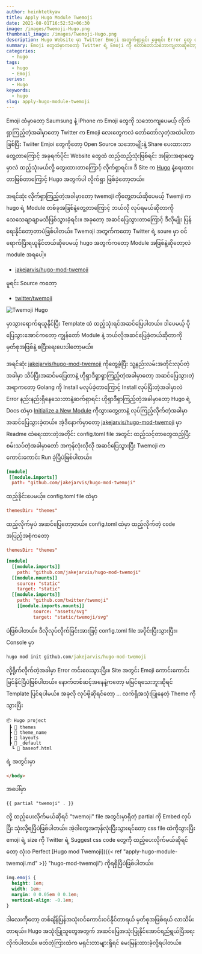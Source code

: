 ```yaml
---
author: heinhtetkyaw
title: Apply Hugo Module Twemoji
date: 2021-08-01T16:52:52+06:30
image: /images/Twemoji-Hugo.png
thumbnail_image: /images/Twemoji-Hugo.png
description: Hugo Website မှာ Twitter Emoji အတွက်ရှာရင်း ဖွေရင်း Error တွေ တက်ရင်း အဆင်ပြေသွားတာလေးကို Blog အဖြစ်နဲ့ Note လာသိမ်းရင်း Share ပေးလိုက်ပါတယ်။
summary: Emoji တွေထဲမှာကတော့ Twitter ရဲ့ Emoji ကို တော်တော်သဘောကျတာဆိုတော့ ရှာရင်း ဖွေရင်းနဲ့ တွေ့ဖြစ်တာလေးကို ပြန်ရေးပေးလိုက်ပါတော့မယ်။ ထည့်ခဲ့တုန်းက Error တွေ တက်ခဲ့ရတာဆိုတော့ အဆင်ပြေသွားတော့ Note လေးအဖြစ်နဲ့ သိမ်းထားရင်းနဲ့ပေါ့။ Hugo Version အမြင့်တွေမှာ အဆင်ပြေမပြေမသိပေမယ့် အနိမ့်တွေမှာတော့ အဆင်ပြေခဲ့တာဆိုတော့။ တော်တော်လေးကို အဆင်ပြေခဲ့ရတာပါ။
categories:
  - hugo
tags:
  - hugo
  - Emoji
series:
  - Hugo
keywords:
  - hugo
slug: apply-hugo-module-twemoji
---
```


Emoji ထဲမှာတော့ Saumsung နဲ့ iPhone က Emoji တွေကို သဘောကျပေမယ့် လိုက်ရှာကြည့်တဲ့အခါမှာတော့ Twitter က Emoji လေးတွေကလဲ တော်တော်လှတဲ့အထဲပါတာဖြစ်ပြီး Twiiter Emjoi တွေကိုတော့ Open Source သဘောမျိုးနဲ့ Share ပေးထားတာတွေ့တာကြောင့် အခုရက်ပိုင်း Website တွေထဲ ထည့်ထည့်သုံးဖြစ်ရင်း အခြားအရာတွေမှာလဲ ထည့်သုံးမယ်လို့ တွေးထားတာကြောင့် လိုက်ရှာရင်း။ ဒီ Site က [Hugo](https://gohugo.io) နဲ့ရေးထားတာဖြစ်တာကြောင့် Hugo အတွက်ပါ လိုက်ရှာ ဖြစ်ခဲ့တော့တယ်။

အရင်ဆုံး လိုက်ရှာကြည့်တဲ့အခါမှာတော့ twemoji ကိုတွေ့တယ်ဆိုပေမယ့် Twemji က hugo ရဲ့ Module တစ်ခုအဖြစ်နဲ့တွေ့တာကြောင့် ဘယ်လို လုပ်ရမယ်ဆိုတာကို သေသေချာချာမသိဖြစ်သွားခဲ့ရင်း။ အခုတော့ အဆင်ပြေသွားတာကြောင့် ဒီလိုမျိုး ပြန်ရေးနိုင်တော့တာပဲဖြစ်ပါတယ်။ Twemoji အတွက်ကတော့ Twitter ရဲ့ soure မှာ ဝင်ရောက်ပြီးရယူနိုင်တယ်ဆိုပေမယ့် hugo အတွက်ကတော့ Module အဖြစ်နဲ့ဆိုတော့လဲ module အရပေါ့။

- [jakejarvis/hugo-mod-twemoji](https://github.com/jakejarvis/hugo-mod-twemoji)

မူရင်း Source ကတော့

- [twitter/twemoji](https://github.com/twitter/twemoji)

![Twemoji Hugo](/images/Twemoji-Hugo.png)

မှာသွားရောက်ရယူနိုင်ပြီး Template ထဲ ထည့်သုံးရင်အဆင်ပြေပါတယ်။ ဒါပေမယ့် ပိုပြေသွားအောင်ကတော့ ကျွန်တော် Module နဲ့ ဘယ်လိုအဆင်ပြေခဲ့တယ်ဆိုတာကို မှတ်စုအဖြစ်နဲ့ စပြီးရေးပေးပါတော့မယ်။

အရင်ဆုံး [jakejarvis/hugo-mod-twemoji](https://github.com/jakejarvis/hugo-mod-twemoji) ကိုတွေ့ခဲ့ပြီး သူ့နည်းလမ်းအတိုင်းလုပ်တဲ့အခါမှာ သိပ်ပြီးအဆင်မပြေတာနဲ့ ဟိုရှာဒီရှာရှာကြည့်တဲ့အခါမှာတော့ အဆင်ပြေသွားတဲ့အရာကတော့ Golang ကို Install မလုပ်ခဲ့တာကြောင့် Install လုပ်ပြီးတဲ့အခါမှာလဲ Error နည်းနည်းရှိနေသေးတာနဲ့ဆက်ရှာရင်း ဟိုရှာဒီရှာကြည့်တဲ့အခါမှာတော့ Hugo ရဲ့ Docs ထဲမှာ [Initialize a New Module](https://gohugo.io/hugo-modules/use-modules/#initialize-a-new-module) ကိုသွားတွေ့တာနဲ့ လုပ်ကြည့်လိုက်တဲ့အခါမှာ အဆင်ပြေသွားခဲ့တယ်။ အဲ့ဒီနောက်မှာတော့ [jakejarvis/hugo-mod-twemoji](https://github.com/jakejarvis/hugo-mod-twemoji) မှာ Readme ထဲရေးထားတဲ့အတိုင်း config.toml file အတွင်း ထည့်သင့်တာတွေထည့်ပြီး စမ်းသပ်တဲ့အခါမှာတော် အကုန်လုံးလိုလို အဆင်ပြေသွားပြီး Twemoji က ကောင်းကောင်း Run ခဲ့ပြီပဲဖြစ်ပါတယ်။

```toml
[module]
 [[module.imports]]
  path: "github.com/jakejarvis/hugo-mod-twemoji"
```

ထည့်ခိုင်းပေမယ့်။ config.toml file ထဲမှာ

```toml
themesDir: "themes"
```

ထည့်လိုက်မှပဲ အဆင်ပြေတော့တယ်။ config.toml ထဲမှာ ထည့်လိုက်တဲ့ code အပြည့်အစုံကတော့

```toml
themesDir: "themes"

[module]
  [[module.imports]]
    path: "github.com/jakejarvis/hugo-mod-twemoji"
  [[module.mounts]]
    source: "static"
    target: "static"
  [[module.imports]]
    path: "github.com/twitter/twemoji"
    [[module.imports.mounts]]
          source: "assets/svg"
          target: "static/twemoji/svg"
```

ပဲဖြစ်ပါတယ်။ ဒီလိုလုပ်လိုက်ခြင်းအားဖြင့် config.toml file အပိုင်းပြီးသွားပြီး။ Console မှာ

```cmd
hugo mod init github.com/jakejarvis/hugo-mod-twemoji
```

လို့ရိုက်လိုက်တဲ့အခါမှာ Error ကင်းဝေးသွားပြီး။ Site အတွင်း Emoji ကောင်းကောင်းမြင်နိုင်ပြီပဲဖြစ်ပါတယ်။ နောက်တစ်ဆင့်အနေနဲ့ကတော့ မမြင်ရသေးဘူးဆိုရင် Template ပြင်ရပါမယ်။ အခုလို လုပ်ဖို့ဆိုရင်တော့ ... လက်ရှိအသုံးပြုနေတဲ့ Theme ကိုသွားပြီး

```dir
📦 Hugo project
 ┣ 📂 themes
 ┣ 📂 theme_name
 ┣ 📂 layouts
 ┣ 📂 _default
  ┗ 📜 baseof.html
```

ရဲ့ အတွင်းမှာ

```HTML
</body>
```

အပေါ်မှာ

```partial template
{{ partial "twemoji" . }}
```

လို့ ထည့်ပေးလိုက်မယ်ဆိုရင် "twemoji" file အတွင်းမှာရှိတဲ့ partial ကို Embed လုပ်ပြီး သုံးလို့ရပြီပဲဖြစ်ပါတယ်။ အဲ့ဒါတွေအကုန်လုံးပြီးသွားရင်တော့ css file ထဲကိုသွားပြီး emoji ရဲ့ size ကို Twitter ရဲ့ Suggest css code တွေကို ထည့်ပေးလိုက်မယ်ဆိုရင်တော့ လုံးဝ Perfect [Hugo mod Twemoji]({{< ref "apply-hugo-module-twemoji.md" >}} "hugo-mod-twemoji") ကိုရရှိပြီပဲဖြစ်ပါတယ်။

```css
img.emoji {
  height: 1em;
  width: 1em;
  margin: 0 0.05em 0 0.1em;
  vertical-align: -0.1em;
}
```

ဒါလေးကိုတော့ တစ်ချိန်ပြန်အသုံးဝင်ကောင်းဝင်နိုင်တာရယ် မှတ်စုအဖြစ်ရယ် လာသိမ်းတာရယ်။ Hugo အသုံးပြုသူတွေအတွက် အဆင်ပြေအသုံးပြုနိုင်အောင်ရည်ရွယ်ပြီးရေးလိုက်ပါတယ်။ ဖတ်တဲ့ကြားထဲက မရှင်းတာများရှိရင် မေးမြန်းထားခဲ့လို့ရပါတယ်။
